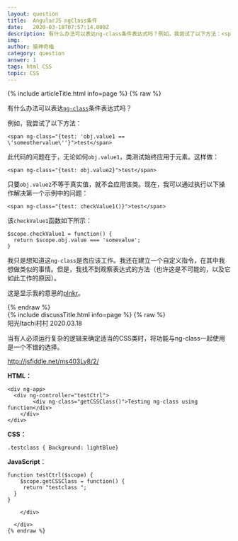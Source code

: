 ```yaml
---
layout: question
title:  AngularJS ngClass条件
date:   2020-03-18T07:57:14.000Z
description: 有什么办法可以表达ng-class条件表达式吗？例如，我尝试了以下方法：<span ng-class="{test  'obj.value1 ==...
img: 
author: 猿神奇梅
category: question
answer: 1
tags: html CSS
topic: CSS
---
```

<div class="article-root">
  <div class="article">
    {% include articleTitle.html info=page %}
    {% raw %}
    <div class="article-content"><p><font style="vertical-align: inherit;"><font style="vertical-align: inherit;">有什么办法可以表达</font></font><a href="https://docs.angularjs.org/api/ng/directive/ngClass" rel="noreferrer"><code>ng-class</code></a><font style="vertical-align: inherit;"><font style="vertical-align: inherit;">条件</font><font style="vertical-align: inherit;">表达式</font><font style="vertical-align: inherit;">吗？</font></font></p>

<p><font style="vertical-align: inherit;"><font style="vertical-align: inherit;">例如，我尝试了以下方法：</font></font></p>

<pre><code>&lt;span ng-class="{test: 'obj.value1 == \'someothervalue\''}"&gt;test&lt;/span&gt;
</code></pre>

<p><font style="vertical-align: inherit;"><font style="vertical-align: inherit;">此代码的问题在于，无论如何</font></font><code>obj.value1</code><font style="vertical-align: inherit;"><font style="vertical-align: inherit;">，类测试始终应用于元素。</font><font style="vertical-align: inherit;">这样做：</font></font></p>

<pre><code>&lt;span ng-class="{test: obj.value2}"&gt;test&lt;/span&gt;
</code></pre>

<p><font style="vertical-align: inherit;"><font style="vertical-align: inherit;">只要</font></font><code>obj.value2</code><font style="vertical-align: inherit;"><font style="vertical-align: inherit;">不等于真实值，就不会应用该类。</font><font style="vertical-align: inherit;">现在，我可以通过执行以下操作解决第一个示例中的问题：</font></font></p>

<pre><code>&lt;span ng-class="{test: checkValue1()}"&gt;test&lt;/span&gt;
</code></pre>

<p><font style="vertical-align: inherit;"><font style="vertical-align: inherit;">该</font></font><code>checkValue1</code><font style="vertical-align: inherit;"><font style="vertical-align: inherit;">函数如下所示：</font></font></p>

<pre><code>$scope.checkValue1 = function() {<font></font>
  return $scope.obj.value === 'somevalue';<font></font>
}<font></font>
</code></pre>

<p><font style="vertical-align: inherit;"><font style="vertical-align: inherit;">我只是想知道这</font></font><code>ng-class</code><font style="vertical-align: inherit;"><font style="vertical-align: inherit;">是否应该工作。</font><font style="vertical-align: inherit;">我还在建立一个自定义指令，在其中我想做类似的事情。</font><font style="vertical-align: inherit;">但是，我找不到观察表达式的方法（也许这是不可能的，以及它如此工作的原因）。</font></font></p>

<p><font style="vertical-align: inherit;"><font style="vertical-align: inherit;">这是</font><font style="vertical-align: inherit;">显示我的意思</font><font style="vertical-align: inherit;">的</font></font><a href="http://plnkr.co/edit/iSh0t8swDEyGbh7ylZg2?p=preview" rel="noreferrer"><font style="vertical-align: inherit;"><font style="vertical-align: inherit;">plnkr</font></font></a><font style="vertical-align: inherit;"><font style="vertical-align: inherit;">。</font></font></p></div>
    {% endraw %}
  </div>

  <div class="discuss-wrapper">
    {% include discussTitle.html info=page %}
    {% raw %}
    <div class="discuss-item">
        <div class="discuss-parent">
          <div class="discuss-meta">
            <span class="discuss-user">阳光Itachi村村</span>
            <span class="discuss-time">2020.03.18</span>
          </div>
          <div class="discuss-comment"><p><font style="vertical-align: inherit;"><font style="vertical-align: inherit;">当有人必须运行复杂的逻辑来确定适当的CSS类时，将功能与ng-class一起使用是一个不错的选择。</font></font></p>

<p><a href="http://jsfiddle.net/ms403Ly8/2/" rel="noreferrer"><font style="vertical-align: inherit;"><font style="vertical-align: inherit;">http://jsfiddle.net/ms403Ly8/2/</font></font></a></p>

<p><strong><font style="vertical-align: inherit;"><font style="vertical-align: inherit;">HTML：</font></font></strong></p>

<pre><code>&lt;div ng-app&gt;<font></font>
  &lt;div ng-controller="testCtrl"&gt;<font></font>
        &lt;div ng-class="getCSSClass()"&gt;Testing ng-class using function&lt;/div&gt;       <font></font>
    &lt;/div&gt;<font></font>
&lt;/div&gt;<font></font>
</code></pre>

<p><strong><font style="vertical-align: inherit;"><font style="vertical-align: inherit;">CSS：</font></font></strong></p>

<pre><code>.testclass { Background: lightBlue}
</code></pre>

<p><strong><font style="vertical-align: inherit;"><font style="vertical-align: inherit;">JavaScript</font></font></strong><font style="vertical-align: inherit;"><font style="vertical-align: inherit;">：</font></font></p>

<pre><code>function testCtrl($scope) {<font></font>
    $scope.getCSSClass = function() {<font></font>
     return "testclass ";<font></font>
  }     <font></font>
}<font></font>
</code></pre></div>
        </div>
        
      </div>
    {% endraw %}
  </div>
<div>

